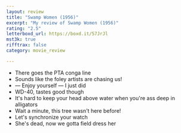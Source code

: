 ```yaml
---
layout: review
title: "Swamp Women (1956)"
excerpt: "My review of Swamp Women (1956)"
rating: "2.5"
letterboxd_url: https://boxd.it/57JrJl
mst3k: true
rifftrax: false
category: movie_review

---
```


* There goes the PTA conga line
* Sounds like the foley artists are chasing us!
* — Enjoy yourself — I just did
* WD-40, tastes good though
* It's hard to keep your head above water when you're ass deep in alligators
* Wait a minute, this tree wasn't here before!
* Let's synchronize your watch
* She's dead, now we gotta field dress her